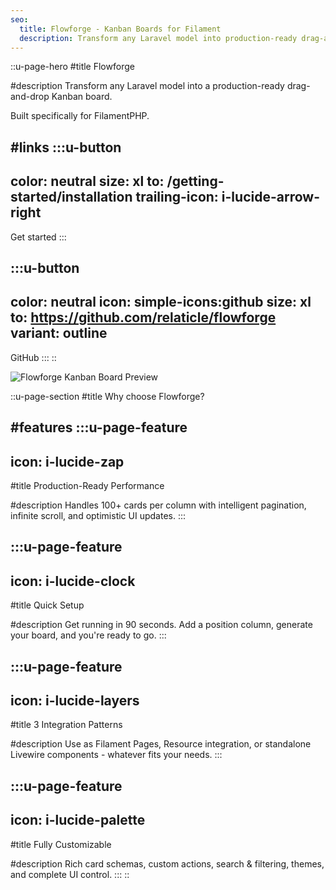 ```yaml
---
seo:
  title: Flowforge - Kanban Boards for Filament
  description: Transform any Laravel model into production-ready drag-and-drop Kanban boards. Built specifically for Filament 4.x admin panels with intelligent pagination and quick setup.
---
```


::u-page-hero
#title
Flowforge

#description
Transform any Laravel model into a production-ready drag-and-drop Kanban board.

Built specifically for FilamentPHP.

#links
  :::u-button
  ---
  color: neutral
  size: xl
  to: /getting-started/installation
  trailing-icon: i-lucide-arrow-right
  ---
  Get started
  :::

  :::u-button
  ---
  color: neutral
  icon: simple-icons:github
  size: xl
  to: https://github.com/relaticle/flowforge
  variant: outline
  ---
  GitHub
  :::
::

<div class="text-center">
  <img src="/preview.png" alt="Flowforge Kanban Board Preview" class="mx-auto max-w-full h-auto rounded-lg shadow-lg" />
</div>

::u-page-section
#title
Why choose Flowforge?

#features
  :::u-page-feature
  ---
  icon: i-lucide-zap
  ---
  #title
  Production-Ready Performance
  
  #description
  Handles 100+ cards per column with intelligent pagination, infinite scroll, and optimistic UI updates.
  :::

  :::u-page-feature
  ---
  icon: i-lucide-clock
  ---
  #title
  Quick Setup
  
  #description
  Get running in 90 seconds. Add a position column, generate your board, and you're ready to go.
  :::

  :::u-page-feature
  ---
  icon: i-lucide-layers
  ---
  #title
  3 Integration Patterns
  
  #description
  Use as Filament Pages, Resource integration, or standalone Livewire components - whatever fits your needs.
  :::

  :::u-page-feature
  ---
  icon: i-lucide-palette
  ---
  #title
  Fully Customizable
  
  #description
  Rich card schemas, custom actions, search & filtering, themes, and complete UI control.
  :::
::
